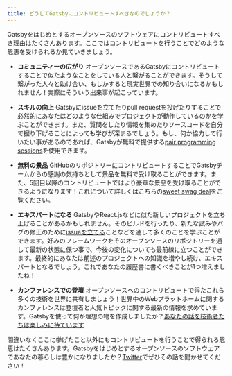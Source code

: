 ```yaml
---
title: どうしてGatsbyにコントリビュートすべきなのでしょうか？
---
```


Gatsbyをはじめとするオープンソースのソフトウェアにコントリビュートすべき理由はたくさんあります。ここではコントリビュートを行うことでどのような恩恵を受けられるか見ていきましょう。

- **コミュニティーの広がり** オープンソースであるGatsbyにコントリビュートすることで似たようなことをしている人と繋がることができます。そうして繋がった人々と助け合い、もしかすると現実世界での知り合いになるかもしれません！実際にそういう出来事が起こっています。

- **スキルの向上** Gatsbyにissueを立てたりpull requestを投げたりすることで必然的にあなたはどのような仕組みでプロジェクトが動作しているのかを学ぶことができます。また、質問をしたり情報を集めたりソースコードを自分で掘り下げることによっても学びが深まるでしょう。もし、何か協力して行いたい事があるのであれば、Gatsbyが無料で提供する[pair programming sessions](/contributing/pair-programming/)を使用できます。

- **無料の景品** GitHubのリポジトリーにコントリビュートすることでGatsbyチームからの感謝の気持ちとして景品を無料で受け取ることができます。また、5回目以降のコントリビュートではより豪華な景品を受け取ることができるようになります！これについて詳しくはこちらの[sweet swag deal](/contributing/contributor-swag/)をご覧ください。

- **エキスパートになる** GatsbyやReact.jsなどに似た新しいプロジェクトを立ち上げることがあるかもしれません。そのビルドを行ったり、新たな試みやバグの修正のために[issueを立てる](/contributing/how-to-file-an-issue/)ことなどを通して多くのことを学ぶことができます。好みのフレームワークをそのオープンソースのリポジトリーを通して最新の状態に保つ事で、今後の変化についても最前線に立つことができます。最終的にあなたは前述のプロジェクトへの知識を増やし続け、エキスパートとなるでしょう。これであなたの履歴書に書くべきことが1つ増えましたね！

- **カンファレンスでの登壇** オープンソースへのコントリビュートで得たこれら多くの技術を世界に共有しましょう！世界中のWebプラットホームに関するカンファレンスは登壇者と人気トピックに関する最新の情報を求めています。Gatsbyを使って何か理想の物を作成しましたか？[あなたの話を技術者たちは楽しみに待ています](http://weareallaweso.me/)

間違いなくここに挙げたこと以外にもコントリビュートを行うことで得られる恩恵はたくさんあります。Gatsbyをはじめとするオープンソースのソフトウェアであなたの暮らしは豊かになりましたか？[Twitter](https://twitter.com/gatsbyjs)でぜひその話を聞かせてください！

